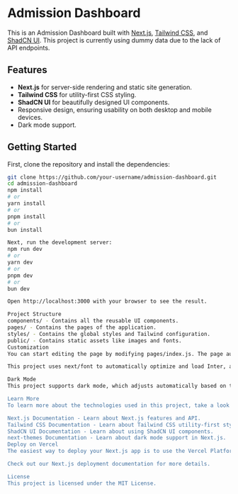 # Admission Dashboard

This is an Admission Dashboard built with [Next.js](https://nextjs.org/), [Tailwind CSS](https://tailwindcss.com/), and [ShadCN UI](https://shadcn.dev/). This project is currently using dummy data due to the lack of API endpoints.

## Features

- **Next.js** for server-side rendering and static site generation.
- **Tailwind CSS** for utility-first CSS styling.
- **ShadCN UI** for beautifully designed UI components.
- Responsive design, ensuring usability on both desktop and mobile devices.
- Dark mode support.

## Getting Started

First, clone the repository and install the dependencies:

```bash
git clone https://github.com/your-username/admission-dashboard.git
cd admission-dashboard
npm install
# or
yarn install
# or
pnpm install
# or
bun install

Next, run the development server:
npm run dev
# or
yarn dev
# or
pnpm dev
# or
bun dev

Open http://localhost:3000 with your browser to see the result.

Project Structure
components/ - Contains all the reusable UI components.
pages/ - Contains the pages of the application.
styles/ - Contains the global styles and Tailwind configuration.
public/ - Contains static assets like images and fonts.
Customization
You can start editing the page by modifying pages/index.js. The page auto-updates as you edit the file.

This project uses next/font to automatically optimize and load Inter, a custom Google Font.

Dark Mode
This project supports dark mode, which adjusts automatically based on the user's system preferences. The dark mode functionality is powered by next-themes.

Learn More
To learn more about the technologies used in this project, take a look at the following resources:

Next.js Documentation - Learn about Next.js features and API.
Tailwind CSS Documentation - Learn about Tailwind CSS utility-first styling.
ShadCN UI Documentation - Learn about using ShadCN UI components.
next-themes Documentation - Learn about dark mode support in Next.js.
Deploy on Vercel
The easiest way to deploy your Next.js app is to use the Vercel Platform from the creators of Next.js.

Check out our Next.js deployment documentation for more details.

License
This project is licensed under the MIT License.
```
